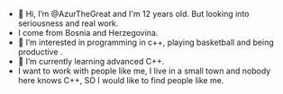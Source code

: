 - 👋 Hi, I’m @AzurTheGreat and I'm 12 years old. But looking into seriousness and real work.
-  I come from Bosnia and Herzegovina.
- 👀 I’m interested in programming in c++, playing basketball and being productive .
- 🌱 I’m currently learning  advanced C++.
- I want to work with people like me, I live in a small town and nobody here knows C++, SO I would like to find people like me.



